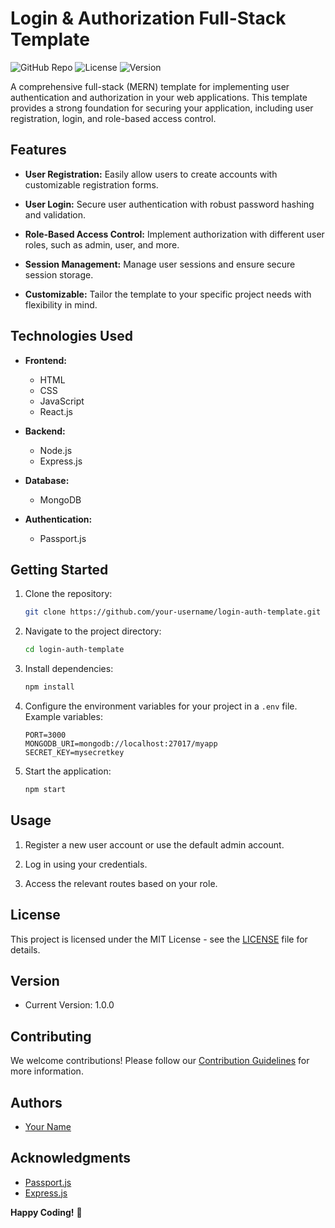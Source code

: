 # Login & Authorization Full-Stack Template

![GitHub Repo](https://img.shields.io/badge/GitHub-Repo-brightgreen.svg)
![License](https://img.shields.io/badge/License-MIT-blue.svg)
![Version](https://img.shields.io/badge/Version-1.0.0-brightgreen.svg)

A comprehensive full-stack (MERN) template for implementing user authentication and authorization in your web applications. This template provides a strong foundation for securing your application, including user registration, login, and role-based access control.

## Features

- **User Registration:** Easily allow users to create accounts with customizable registration forms.

- **User Login:** Secure user authentication with robust password hashing and validation.

- **Role-Based Access Control:** Implement authorization with different user roles, such as admin, user, and more.

- **Session Management:** Manage user sessions and ensure secure session storage.

- **Customizable:** Tailor the template to your specific project needs with flexibility in mind.

## Technologies Used

- **Frontend:**
  - HTML
  - CSS
  - JavaScript
  - React.js

- **Backend:**
  - Node.js
  - Express.js

- **Database:**
  - MongoDB

- **Authentication:**
  - Passport.js

## Getting Started

1. Clone the repository:
   ```bash
   git clone https://github.com/your-username/login-auth-template.git
   ```

2. Navigate to the project directory:
   ```bash
   cd login-auth-template
   ```

3. Install dependencies:
   ```bash
   npm install
   ```

4. Configure the environment variables for your project in a `.env` file. Example variables:
   ```env
   PORT=3000
   MONGODB_URI=mongodb://localhost:27017/myapp
   SECRET_KEY=mysecretkey
   ```

5. Start the application:
   ```bash
   npm start
   ```

## Usage

1. Register a new user account or use the default admin account.

2. Log in using your credentials.

3. Access the relevant routes based on your role.

## License

This project is licensed under the MIT License - see the [LICENSE](LICENSE) file for details.

## Version

- Current Version: 1.0.0

## Contributing

We welcome contributions! Please follow our [Contribution Guidelines](CONTRIBUTING.md) for more information.

## Authors

- [Your Name](https://github.com/your-username)

## Acknowledgments

- [Passport.js](http://www.passportjs.org/)
- [Express.js](https://expressjs.com/)

**Happy Coding!** 🚀